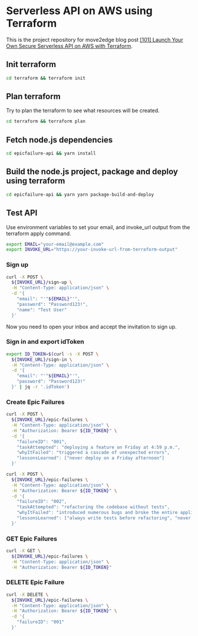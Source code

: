 # Serverless API on AWS using Terraform
This is the project repository for move2edge blog post [[101] Launch Your Own Secure Serverless API on AWS with Terraform](https://www.move2edge.com/blog/101-launch-your-own-secure-serverless-api-on-aws-with-terraform).

## Init terraform
  
  ```bash
  cd terraform && terraform init
  ```

## Plan terraform

  Try to plan the terraform to see what resources will be created.

  ```bash
  cd terraform && terraform plan
  ```

## Fetch node.js dependencies

  ```bash
  cd epicfailure-api && yarn install
  ```

## Build the node.js project, package and deploy using terraform

  ```bash
  cd epicfailure-api && yarn yarn package-build-and-deploy
  ```

## Test API

Use environment variables to set your email, and invoke_url output from the terraform apply command.

```bash
export EMAIL="your-email@example.com"
export INVOKE_URL="https://your-invoke-url-from-terraform-output"
```

### Sign up

```bash
curl -X POST \
  ${INVOKE_URL}/sign-up \
  -H "Content-Type: application/json" \
  -d '{
    "email": "'"${EMAIL}"'",   
    "password": "Password123!",
    "name": "Test User"
  }'
```

Now you need to open your inbox and accept the invitation to sign up.

### Sign in and export idToken

```bash
export ID_TOKEN=$(curl -s -X POST \
  ${INVOKE_URL}/sign-in \
  -H "Content-Type: application/json" \
  -d '{
    "email": "'"${EMAIL}"'",
    "password": "Password123!" 
  }' | jq -r '.idToken')                 
```

### Create Epic Failures

```bash
curl -X POST \
  ${INVOKE_URL}/epic-failures \
  -H "Content-Type: application/json" \
  -H "Authorization: Bearer ${ID_TOKEN}" \
  -d '{
    "failureID": "001",
    "taskAttempted": "deploying a feature on Friday at 4:59 p.m.",
    "whyItFailed": "triggered a cascade of unexpected errors",
    "lessonsLearned": ["never deploy on a Friday afternoon"]
  }'
```

```bash
curl -X POST \
  ${INVOKE_URL}/epic-failures \
  -H "Content-Type: application/json" \
  -H "Authorization: Bearer ${ID_TOKEN}" \
  -d '{
    "failureID": "002",
    "taskAttempted": "refactoring the codebase without tests",
    "whyItFailed": "introduced numerous bugs and broke the entire application",
    "lessonsLearned": ["always write tests before refactoring", "never assume the code will work without testing"]
  }'
```

### GET Epic Failures

```bash
curl -X GET \
  ${INVOKE_URL}/epic-failures \
  -H "Content-Type: application/json" \
  -H "Authorization: Bearer ${ID_TOKEN}"
```

### DELETE Epic Failure

```bash
curl -X DELETE \
  ${INVOKE_URL}/epic-failures \
  -H "Content-Type: application/json" \
  -H "Authorization: Bearer ${ID_TOKEN}" \
  -d '{
    "failureID": "001"
  }'
```

